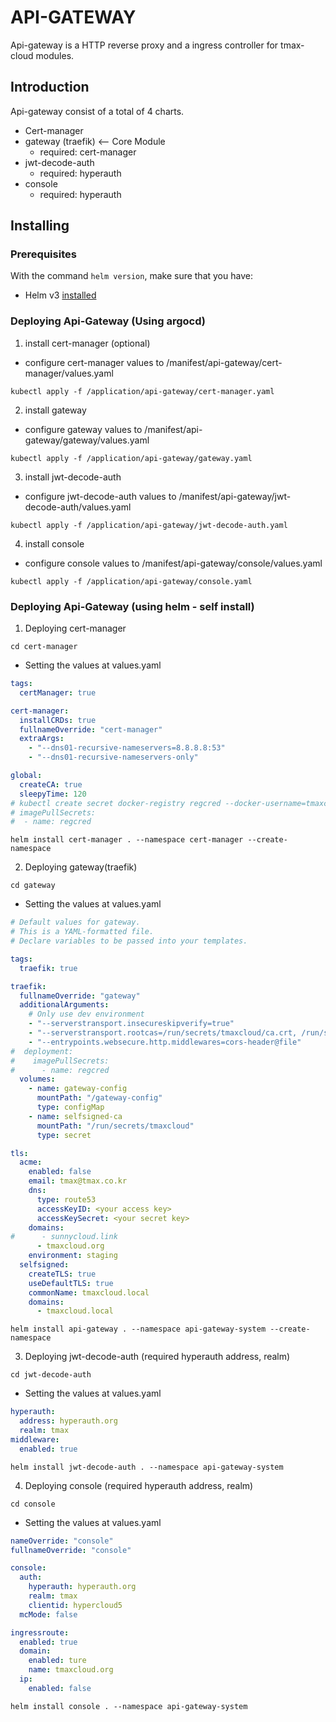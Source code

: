 # API-GATEWAY 

Api-gateway is a HTTP reverse proxy and a ingress controller for tmax-cloud modules.

## Introduction

Api-gateway consist of a total of 4 charts.
- Cert-manager
- gateway (traefik) <-- Core Module
  - required: cert-manager
- jwt-decode-auth
  - required: hyperauth
- console 
  - required: hyperauth 

## Installing 

### Prerequisites 

With the command `helm version`, make sure that you have:
- Helm v3 [installed](https://helm.sh/docs/using_helm/#installing-helm)

### Deploying Api-Gateway (Using argocd)
1. install cert-manager (optional)
- configure cert-manager values to /manifest/api-gateway/cert-manager/values.yaml 
```shell
kubectl apply -f /application/api-gateway/cert-manager.yaml
````
2. install gateway
- configure gateway values to /manifest/api-gateway/gateway/values.yaml
```shell
kubectl apply -f /application/api-gateway/gateway.yaml
````
3. install jwt-decode-auth
- configure jwt-decode-auth values to /manifest/api-gateway/jwt-decode-auth/values.yaml
```shell
kubectl apply -f /application/api-gateway/jwt-decode-auth.yaml
````
4. install console
- configure console values to /manifest/api-gateway/console/values.yaml
```shell
kubectl apply -f /application/api-gateway/console.yaml
````

### Deploying Api-Gateway (using helm - self install)
1. Deploying cert-manager
```shell
cd cert-manager
```
- Setting the values at values.yaml
```yaml
tags:
  certManager: true

cert-manager:
  installCRDs: true
  fullnameOverride: "cert-manager"
  extraArgs:
    - "--dns01-recursive-nameservers=8.8.8.8:53"
    - "--dns01-recursive-nameservers-only"

global:
  createCA: true
  sleepyTime: 120
# kubectl create secret docker-registry regcred --docker-username=tmaxcloudck --docker-password=$PASSWD 
# imagePullSecrets:
#  - name: regcred
```
```shell
helm install cert-manager . --namespace cert-manager --create-namespace      
```
2. Deploying gateway(traefik)
```shell
cd gateway
```
- Setting the values at values.yaml
```yaml
# Default values for gateway.
# This is a YAML-formatted file.
# Declare variables to be passed into your templates.

tags:
  traefik: true

traefik:
  fullnameOverride: "gateway"
  additionalArguments:
    # Only use dev environment
    - "--serverstransport.insecureskipverify=true"
    - "--serverstransport.rootcas=/run/secrets/tmaxcloud/ca.crt, /run/secrets/kubernetes.io/serviceaccount/ca.crt"
    - "--entrypoints.websecure.http.middlewares=cors-header@file"
#  deployment:
#    imagePullSecrets:
#      - name: regcred
  volumes:
    - name: gateway-config
      mountPath: "/gateway-config"
      type: configMap
    - name: selfsigned-ca
      mountPath: "/run/secrets/tmaxcloud"
      type: secret

tls:
  acme: 
    enabled: false
    email: tmax@tmax.co.kr
    dns:
      type: route53
      accessKeyID: <your access key>
      accessKeySecret: <your secret key>
    domains:
#      - sunnycloud.link
      - tmaxcloud.org
    environment: staging
  selfsigned:
    createTLS: true
    useDefaultTLS: true
    commonName: tmaxcloud.local
    domains:
      - tmaxcloud.local
```
```shell
helm install api-gateway . --namespace api-gateway-system --create-namespace 
```
3. Deploying jwt-decode-auth (required hyperauth address, realm)
```shell
cd jwt-decode-auth 
```
- Setting the values at values.yaml
```yaml
hyperauth:
  address: hyperauth.org
  realm: tmax
middleware:
  enabled: true
```
```shell
helm install jwt-decode-auth . --namespace api-gateway-system
```
4. Deploying console (required hyperauth address, realm)
```shell
cd console
```
- Setting the values at values.yaml 
```yaml
nameOverride: "console"
fullnameOverride: "console"

console:
  auth:
    hyperauth: hyperauth.org
    realm: tmax
    clientid: hypercloud5
  mcMode: false

ingressroute:
  enabled: true
  domain:
    enabled: ture
    name: tmaxcloud.org
  ip:
    enabled: false
```
```shell
helm install console . --namespace api-gateway-system
```